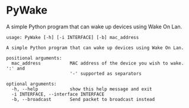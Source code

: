 # PyWake

A simple Python program that can wake up devices using Wake On Lan.

    usage: PyWake [-h] [-i INTERFACE] [-b] mac_address
    
    A simple Python program that can wake up devices using Wake On Lan.
    
    positional arguments:
      mac_address           MAC address of the device you wish to wake. ':' and
                            '-' supported as separators
    
    optional arguments:
      -h, --help            show this help message and exit
      -i INTERFACE, --interface INTERFACE
      -b, --broadcast       Send packet to broadcast instead
